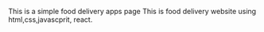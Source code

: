 This is a simple food delivery apps page
This is food delivery website using html,css,javascprit, react.
